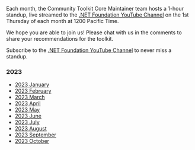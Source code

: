 Each month, the Community Toolkit Core Maintainer team hosts a 1-hour standup, live streamed to the [.NET Foundation YouTube Channel](https://www.youtube.com/c/NETFoundation) on the 1st Thursday of each month at 1200 Pacific Time.

We hope you are able to join us! Please chat with us in the comments to share your recommendations for the toolkit. 

Subscribe to the [.NET Foundation YouTube Channel](https://www.youtube.com/c/NETFoundation) to never miss a standup.

### 2023

* [2023 January](https://github.com/CommunityToolkit/Maui/wiki/January-2023-Standup)
* [2023 February](https://github.com/CommunityToolkit/Maui/wiki/February-2023-Standup)
* [2023 March](https://github.com/CommunityToolkit/Maui/wiki/March-2023-Standup)
* [2023 April](https://github.com/CommunityToolkit/Maui/wiki/April-2023-Standup)
* [2023 May](https://github.com/CommunityToolkit/Maui/wiki/2023-May-Standup)
* [2023 June](https://github.com/CommunityToolkit/Maui/wiki/2023-June-Standup)
* [2023 July](https://github.com/CommunityToolkit/Maui/wiki/2023-July-Standup)
* [2023 August](https://github.com/CommunityToolkit/Maui/wiki/2023-August-Standup)
* [2023 September](https://github.com/CommunityToolkit/Maui/wiki/2023-September-Standup)
* [2023 October](https://github.com/CommunityToolkit/Maui/wiki/2023-October-Standup)